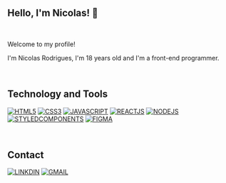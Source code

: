 ## Hello, I'm Nicolas! 👋
<br/>

Welcome to my profile!

I'm Nicolas Rodrigues, I'm 18 years old and I'm a front-end programmer.

<br/>


## Technology and Tools
[![HTML5](https://skillicons.dev/icons?i=html)](https://developer.mozilla.org/pt-BR/docs/Web/HTML)
[![CSS3](https://skillicons.dev/icons?i=css)](https://developer.mozilla.org/pt-BR/docs/Web/CSS)
[![JAVASCRIPT](https://skillicons.dev/icons?i=js)](https://developer.mozilla.org/pt-BR/docs/Web/JAVASCRIPT)
[![REACTJS](https://skillicons.dev/icons?i=react)](https://pt-br.react.dev/blog/2023/03/16/introducing-react-dev)
[![NODEJS](https://skillicons.dev/icons?i=nodejs)](https://nodejs.org/en)
[![STYLEDCOMPONENTS](https://skillicons.dev/icons?i=styledcomponents)](https://styled-components.com/)
[![FIGMA](https://skillicons.dev/icons?i=figma)](https://www.figma.com/)

<br/>


## Contact
[![LINKDIN](https://img.shields.io/badge/LinkedIn-0077B5?style=for-the-badge&logo=linkedin&logoColor=white)](www.linkedin.com/in/nicolas-rodrigues-developer)
[![GMAIL](https://img.shields.io/badge/Gmail-D14836?style=for-the-badge&logo=gmail&logoColor=white)](nrodriguesalves05@gmail.com)
